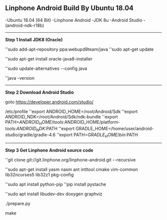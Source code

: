 Linphone Android Build By Ubuntu 18.04
----
-Ubuntu 18.04 (64 Bit)
-Linphone Android
-JDK 8u
-Android Studio
-(android-ndk-r18b)

----
**Step 1 Install JDK8 (Oracle)**

''sudo add-apt-repository ppa:webupd8team/java
''sudo apt-get update

''sudo apt-get install oracle-java8-installer

''sudo update-alternatives --config java

''java -version

----
**Step 2 Download Android Studio**

goto https://developer.android.com/studio/

/etc/profile
''export ANDROID_HOME=/root/Android/Sdk
''export ANDROID_NDK=/root/Android/Sdk/ndk-bundle
''export PATH=$ANDROID_HOME/tools:$ANDROID_HOME/platform-tools:$ANDROID_NDK:$PATH
''export GRADLE_HOME=/home/user/android-studio/gradle/gradle-4.6
''export PATH=$GRADLE_HOME/bin:$PATH

----
**Step 3 Get Linphone Android source code**

''git clone git://git.linphone.org/linphone-android.git --recursive

''sudo apt-get install yasm nasm ant intltool cmake vim-common lib32ncurses5 lib32z1 pkg-config

''sudo apt install python-pip
''pip install pystache

''sudo apt install libudev-dev doxygen graphviz

./prepare.py

make

